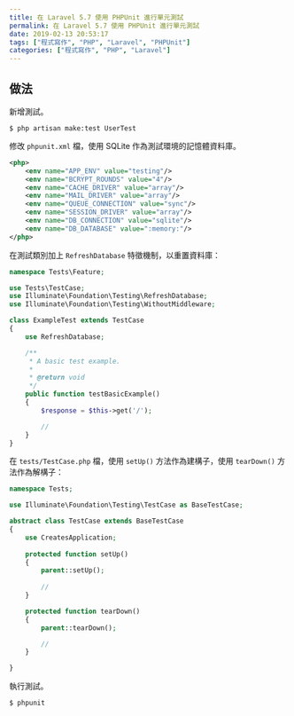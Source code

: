 ```yaml
---
title: 在 Laravel 5.7 使用 PHPUnit 進行單元測試
permalink: 在 Laravel 5.7 使用 PHPUnit 進行單元測試
date: 2019-02-13 20:53:17
tags: ["程式寫作", "PHP", "Laravel", "PHPUnit"]
categories: ["程式寫作", "PHP", "Laravel"]
---
```


## 做法
新增測試。
```
$ php artisan make:test UserTest
```

修改 `phpunit.xml` 檔，使用 SQLite 作為測試環境的記憶體資料庫。
```XML
<php>
    <env name="APP_ENV" value="testing"/>
    <env name="BCRYPT_ROUNDS" value="4"/>
    <env name="CACHE_DRIVER" value="array"/>
    <env name="MAIL_DRIVER" value="array"/>
    <env name="QUEUE_CONNECTION" value="sync"/>
    <env name="SESSION_DRIVER" value="array"/>
    <env name="DB_CONNECTION" value="sqlite"/>
    <env name="DB_DATABASE" value=":memory:"/>
</php>
```

在測試類別加上 `RefreshDatabase` 特徵機制，以重置資料庫：
```PHP
namespace Tests\Feature;

use Tests\TestCase;
use Illuminate\Foundation\Testing\RefreshDatabase;
use Illuminate\Foundation\Testing\WithoutMiddleware;

class ExampleTest extends TestCase
{
    use RefreshDatabase;

    /**
     * A basic test example.
     *
     * @return void
     */
    public function testBasicExample()
    {
        $response = $this->get('/');

        //
    }
}
```

在 `tests/TestCase.php` 檔，使用 `setUp()` 方法作為建構子，使用 `tearDown()` 方法作為解構子：
```PHP
namespace Tests;

use Illuminate\Foundation\Testing\TestCase as BaseTestCase;

abstract class TestCase extends BaseTestCase
{
    use CreatesApplication;
    
    protected function setUp()
    {
        parent::setUp();
        
        //
    }

    protected function tearDown()
    {
        parent::tearDown();

        //
    }

}
```

執行測試。
```
$ phpunit
```
